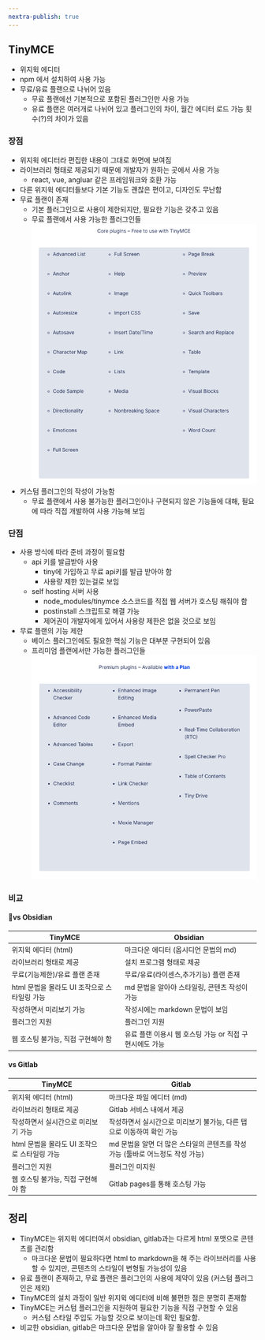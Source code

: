 ```yaml
---
nextra-publish: true
---
```



## TinyMCE
- 위지윅 에디터
- npm 에서 설치하여 사용 가능
- 무료/유료 플랜으로 나뉘어 있음
    - 무료 플랜에선 기본적으로 포함된 플러그인만 사용 가능
    - 유료 플랜은 여러개로 나뉘어 있고 플러그인의 차이, 월간 에디터 로드 가능 횟수(?)의 차이가 있음

### 장점
- 위지윅 에디터라 편집한 내용이 그대로 화면에 보여짐
- 라이브러리 형태로 제공되기 때문에 개발자가 원하는 곳에서 사용 가능
    - react, vue, angluar 같은 프레임워크와 호환 가능
- 다른 위지윅 에디터들보다 기본 기능도 괜찮은 편이고, 디자인도 무난함
- 무료 플랜이 존재
    - 기본 플러그인으로 사용이 제한되지만, 필요한 기능은 갖추고 있음
    - 무료 플랜에서 사용 가능한 플러그인들![스크린샷 2023-12-07 오후 12.05.45.png](/스크린샷_2023-12-07_오후_12.05.45.png)
- 커스텀 플러그인의 작성이 가능함
    - 무료 플랜에서 사용 불가능한 플러그인이나 구현되지 않은 기능들에 대해, 필요에 따라 직접 개발하여 사용 가능해 보임

### 단점
- 사용 방식에 따라 준비 과정이 필요함
    - api 키를 발급받아 사용
        - tiny에 가입하고 무료 api키를 발급 받아야 함
        - 사용량 제한 있는걸로 보임
    - self hosting 서버 사용
        - node_modules/tinymce 소스코드를 직접 웹 서버가 호스팅 해줘야 함
        - postinstall 스크립트로 해결 가능
        - 제어권이 개발자에게 있어서 사용량 제한은 없을 것으로 보임
- 무료 플랜의 기능 제한
    - 베이스 플러그인에도 필요한 핵심 기능은 대부분 구현되어 있음
    - 프리미엄 플랜에서만 가능한 플러그인들![스크린샷 2023-12-07 오전 11.45.51.png](/스크린샷_2023-12-07_오전_11.45.51.png)

### 비교
#### vs Obsidian

| TinyMCE                                      | Obsidian                                      |
| -------------------------------------------- | --------------------------------------------- |
| 위지윅 에디터 (html)                         | 마크다운 에디터 (옵시디언 문법의 md)          |
| 라이브러리 형태로 제공                       | 설치 프로그램 형태로 제공                     |
| 무료(기능제한)/유료 플랜 존재                | 무료/유료(라이센스,추가기능) 플랜 존재        |
| html 문법을 몰라도 UI 조작으로 스타일링 가능 | md 문법을 알아야 스타일링, 콘텐츠 작성이 가능 |
| 작성하면서 미리보기 가능                     | 작성시에는 markdown 문법이 보임               |
| 플러그인 지원                                | 플러그인 지원                                 |
| 웹 호스팅 불가능, 직접 구현해야 함           | 유료 플랜 이용시 웹 호스팅 가능 or 직접 구현시에도 가능                                              |

#### vs Gitlab

| TinyMCE                                      | Gitlab                                                                         |
| -------------------------------------------- | ------------------------------------------------------------------------------ |
| 위지윅 에디터 (html)                         | 마크다운 파일 에디터 (md)                                                      |
| 라이브러리 형태로 제공                       | Gitlab 서비스 내에서 제공                                                      |
| 작성하면서 실시간으로 미리보기 가능          | 작성하면서 실시간으로 미리보기 불가능, 다른 탭으로 이동하여 확인 가능          |
| html 문법을 몰라도 UI 조작으로 스타일링 가능 | md 문법을 알면 더 많은 스타일의 콘텐츠를 작성 가능 (툴바로 어느정도 작성 가능) |
| 플러그인 지원                                | 플러그인 미지원                                                                |
| 웹 호스팅 불가능, 직접 구현해야 함           | Gitlab pages를 통해 호스팅 가능                                                                               |

## 정리

- TinyMCE는 위지윅 에디터여서 obsidian, gitlab과는 다르게 html 포맷으로 콘텐츠를 관리함
    - 마크다운 문법이 필요하다면 html to markdown을 해 주는 라이브러리를 사용 할 수 있지만, 콘텐츠의 스타일이 변형될 가능성이 있음
- 유료 플랜이 존재하고, 무료 플랜은 플러그인의 사용에 제약이 있음 (커스텀 플러그인은 제외)
- TinyMCE의 설치 과정이 일반 위지윅 에디터에 비해 불편한 점은 분명히 존재함
- TinyMCE는 커스텀 플러그인을 지원하여 필요한 기능을 직접 구현할 수 있음
    - 커스텀 스타일 주입도 가능할 것으로 보이는데 확인 필요함.
- 비교한 obsidian, gitlab은 마크다운 문법을 알아야 잘 활용할 수 있음